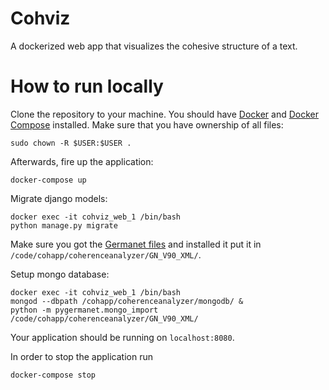 # Cohviz

A dockerized web app that visualizes the cohesive structure of a text.

# How to run locally

Clone the repository to your machine. You should have [Docker](https://docs.docker.com/engine/installation/) and [Docker Compose](https://docs.docker.com/compose/install/) installed. Make sure that you have ownership of all files:

```
sudo chown -R $USER:$USER .
```

Afterwards, fire up the application:

```
docker-compose up
```

Migrate django models:

```
docker exec -it cohviz_web_1 /bin/bash
python manage.py migrate
```

Make sure you got the [Germanet files](http://www.sfs.uni-tuebingen.de/GermaNet/) and installed it put it in `/code/cohapp/coherenceanalyzer/GN_V90_XML/`. 

Setup mongo database: 

```
docker exec -it cohviz_web_1 /bin/bash
mongod --dbpath /cohapp/coherenceanalyzer/mongodb/ &
python -m pygermanet.mongo_import /code/cohapp/coherenceanalyzer/GN_V90_XML/
```


Your application should be running on `localhost:8080`. 

In order to stop the application run

```
docker-compose stop
```
